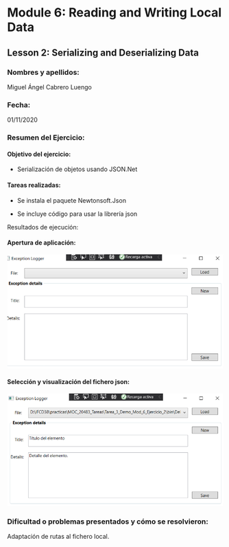 ﻿# Module 6: Reading and Writing Local Data
## Lesson 2: Serializing and Deserializing Data
### Nombres y apellidos:
Miguel Ángel Cabrero Luengo
### Fecha:
01/11/2020
### Resumen del Ejercicio:

#### Objetivo del ejercicio:
- Serialización de objetos usando JSON.Net


#### Tareas realizadas:

- Se instala el paquete Newtonsoft.Json

- Se incluye código para usar la librería json
 
Resultados de ejecución:

#### Apertura de aplicación:
<img src="img/01.png">

#### Selección y visualización del fichero json:
<img src="img/02.png">

### Dificultad o problemas presentados y cómo se resolvieron:
Adaptación de rutas al fichero local.

